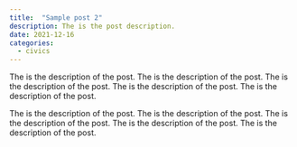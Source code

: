 ```yaml
---
title:  "Sample post 2"
description: The is the post description.
date: 2021-12-16
categories:
  - civics
---
```


The is the description of the post. The is the description of the post. The is the description of the post. The is the description of the post. The is the description of the post.

The is the description of the post. The is the description of the post. The is the description of the post. The is the description of the post. The is the description of the post.